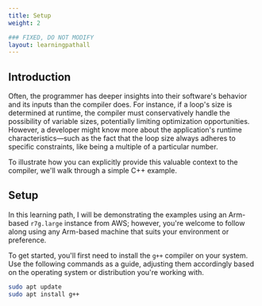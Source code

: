 ```yaml
---
title: Setup
weight: 2

### FIXED, DO NOT MODIFY
layout: learningpathall
---
```


## Introduction

Often, the programmer has deeper insights into their software's behavior and its inputs than the compiler does. For instance, if a loop's size is determined at runtime, the compiler must conservatively handle the possibility of variable sizes, potentially limiting optimization opportunities. However, a developer might know more about the application's runtime characteristics—such as the fact that the loop size always adheres to specific constraints, like being a multiple of a particular number.

To illustrate how you can explicitly provide this valuable context to the compiler, we'll walk through a simple C++ example.

## Setup

In this learning path, I will be demonstrating the examples using an Arm-based `r7g.large` instance from AWS; however, you're welcome to follow along using any Arm-based machine that suits your environment or preference.

To get started, you'll first need to install the `g++` compiler on your system. Use the following commands as a guide, adjusting them accordingly based on the operating system or distribution you're working with.

```bash
sudo apt update
sudo apt install g++
```

